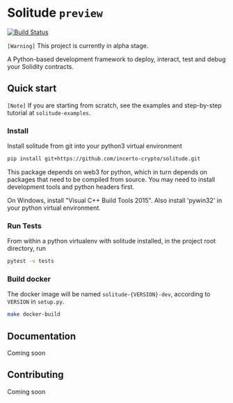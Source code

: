 # Solitude `preview`

[![Build Status](https://travis-ci.com/incerto-crypto/solitude-examples.svg?branch=master)](https://travis-ci.com/incerto-crypto/solitude-examples)

`[Warning]` This project is currently in alpha stage.

A Python-based development framework to deploy, interact, test and debug your Solidity contracts. 

## Quick start

`[Note]` If you are starting from scratch, see the examples and step-by-step tutorial at `solitude-examples`.

### Install

Install solitude from git into your python3 virtual environment

```bash
pip install git+https://github.com/incerto-crypto/solitude.git
```

This package depends on web3 for python, which in turn depends on packages that need to be compiled from source. You may need to install development tools and python headers first.

On Windows, install "Visual C++ Build Tools 2015". Also install 'pywin32' in your python virtual environment.


### Run Tests

From within a python virtualenv with solitude installed, in the project root directory, run

```bash
pytest -v tests
```

### Build docker

The docker image will be named `solitude-{VERSION}-dev`, according to `VERSION` in `setup.py`.

```bash
make docker-build
```

## Documentation

Coming soon

## Contributing

Coming soon
